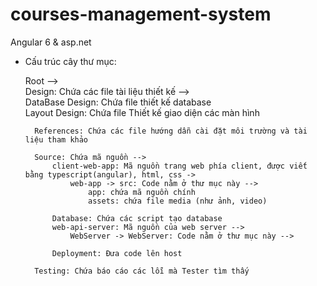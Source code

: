 # courses-management-system  
Angular 6 &amp; asp.net  
  
* Cấu trúc cây thư mục:  
  
	Root -->  
		Design: Chứa các file tài liệu thiết kế -->  
			DataBase Design: Chứa file thiết kế database  
			Layout Design: Chứa file Thiết kế giao diện các màn hình  
		  
		References: Chứa các file hướng dẫn cài đặt môi trường và tài liệu tham khảo  
	  
		Source: Chứa mã nguồn -->  
			client-web-app: Mã nguồn trang web phía client, được viết bằng typescript(angular), html, css ->  
				web-app -> src: Code nằm ở thư mục này -->  
					app: chứa mã nguồn chính  
					assets: chứa file media (như ảnh, video)  

			Database: Chứa các script tạo database  
			web-api-server: Mã nguồn của web server -->  
				WebServer -> WebServer: Code nằm ở thư mục này -->  
	  
			Deployment: Đưa code lên host  
			  
		Testing: Chứa báo cáo các lỗi mà Tester tìm thấy  
		
		
